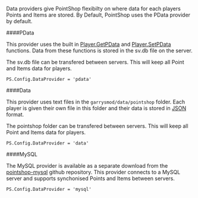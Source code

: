 <p class="lead">Data providers give PointShop flexibilty on where data for each players Points and Items are stored. By Default, PointShop uses the PData provider by default.</p>

####<a name="pdata"></a>PData

This provider uses the built in [Player.GetPData](http://wiki.garrysmod.com/page/Player/GetPData) and [Player.SetPData](http://wiki.garrysmod.com/page/Player/SetPData) functions. Data from these functions is stored in the sv.db file on the server.

<p class="info"><i class="fa fa-info-circle"></i> The sv.db file can be transfered between servers. This will keep all Point and Items data for players.</p>

    PS.Config.DataProvider = 'pdata'

####<a name="data"></a>Data

This provider uses text files in the `garrysmod/data/pointshop` folder. Each player is given their own file in this folder and their data is stored in [JSON](http://en.wikipedia.org/wiki/JSON) format.

<p class="info"><i class="fa fa-info-circle"></i> The pointshop folder can be transfered between servers. This will keep all Point and Items data for players.</p>

    PS.Config.DataProvider = 'data'

####<a name="mysql"></a>MySQL

The MySQL provider is available as a separate download from the [pointshop-mysql](https://github.com/adamdburton/pointshop-mysql) github repository. This provider connects to a MySQL server and supports synchonised Points and Items between servers.

    PS.Config.DataProvider = 'mysql'